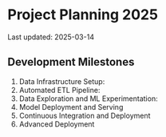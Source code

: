 # Project Planning 2025

Last updated: 2025-03-14

## Development Milestones
1. Data Infrastructure Setup: 
2. Automated ETL Pipeline:
3. Data Exploration and ML Experimentation:
4. Model Deployment and Serving
5. Continuous Integration and Deployment
6. Advanced Deployment